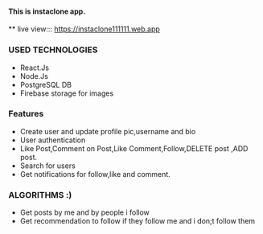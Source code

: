 #### This is instaclone app.
** live view::: https://instaclone111111.web.app


### USED TECHNOLOGIES
* React.Js
* Node.Js
* PostgreSQL DB
* Firebase storage for images

### Features
* Create user and update profile pic,username and bio
* User authentication
* Like Post,Comment on Post,Like Comment,Follow,DELETE post ,ADD post.
* Search for users
* Get notifications for follow,like and comment.

### ALGORITHMS :)
* Get posts by me and by people i follow
* Get recommendation to follow if they follow me and i don;t follow them
 
